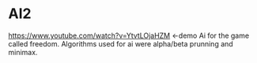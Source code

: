 # AI2
https://www.youtube.com/watch?v=YtvtLOjaHZM <-demo
Ai for the game called freedom.
Algorithms used for ai were alpha/beta prunning and minimax.
